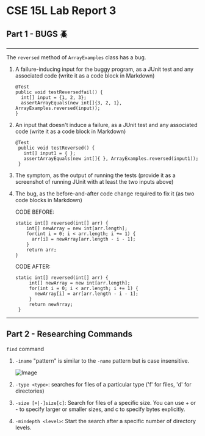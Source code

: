 # CSE 15L Lab Report 3

## Part 1 - BUGS 🪲

***

The `reversed` method of `ArrayExamples` class has a bug.



1. A failure-inducing input for the buggy program, as a JUnit test and any associated code (write it as a code block in Markdown)
   ```
   @Test
   public void testReversedfail() {
     int[] input = {1, 2, 3};
     assertArrayEquals(new int[]{3, 2, 1}, ArrayExamples.reversed(input));
   }
   ```

2. An input that doesn't induce a failure, as a JUnit test and any associated code (write it as a code block in Markdown)

   ```
   @Test
    public void testReversed() {
      int[] input1 = { };
      assertArrayEquals(new int[]{ }, ArrayExamples.reversed(input1));
    }
   ```
3. The symptom, as the output of running the tests (provide it as a screenshot of running JUnit with at least the two inputs above)

4. The bug, as the before-and-after code change required to fix it (as two code blocks in Markdown)

   CODE BEFORE:

    ```
    static int[] reversed(int[] arr) {
        int[] newArray = new int[arr.length];
        for(int i = 0; i < arr.length; i += 1) {
          arr[i] = newArray[arr.length - i - 1];
        }
        return arr;
    }
    ```

   CODE AFTER:

   ```
   static int[] reversed(int[] arr) {
        int[] newArray = new int[arr.length];
        for(int i = 0; i < arr.length; i += 1) {
          newArray[i] = arr[arr.length - i - 1];
        }
        return newArray;
    }
   ```

***

## Part 2 - Researching Commands

`find` command

1. `-iname` "pattern" is similar to the `-name` pattern but is case insensitive.

    ![Image](Screenshot%2024-02-13%at%5.11.46%PM.png)

3. `-type <type>`: searches for files of a particular type ('f' for files, 'd' for directories)

4. `-size [+|-]size[c]`: Search for files of a specific size. You can use + or - to specify larger or smaller sizes, and c to specify bytes explicitly.

5. `-mindepth <level>`: Start the search after a specific number of directory levels.
